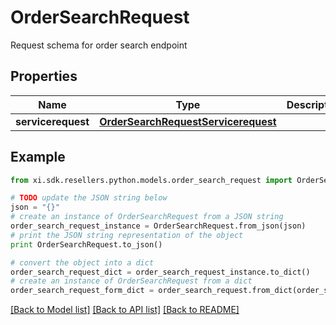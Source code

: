 # OrderSearchRequest

Request schema for order search endpoint

## Properties

Name | Type | Description | Notes
------------ | ------------- | ------------- | -------------
**servicerequest** | [**OrderSearchRequestServicerequest**](OrderSearchRequestServicerequest.md) |  | [optional] 

## Example

```python
from xi.sdk.resellers.python.models.order_search_request import OrderSearchRequest

# TODO update the JSON string below
json = "{}"
# create an instance of OrderSearchRequest from a JSON string
order_search_request_instance = OrderSearchRequest.from_json(json)
# print the JSON string representation of the object
print OrderSearchRequest.to_json()

# convert the object into a dict
order_search_request_dict = order_search_request_instance.to_dict()
# create an instance of OrderSearchRequest from a dict
order_search_request_form_dict = order_search_request.from_dict(order_search_request_dict)
```
[[Back to Model list]](../README.md#documentation-for-models) [[Back to API list]](../README.md#documentation-for-api-endpoints) [[Back to README]](../README.md)


